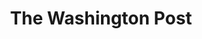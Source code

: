 ---
title: The Washington Post
abbr: WaPo
logo48: /img/WashingtonPost.png
web: https://www.washingtonpost.com/
feed: https://feeds.washingtonpost.com/rss/politics

wikipedia: The_Washington_Post
twitter: washingtonpost
facebook: washingtonpost
instagram: washingtonpost
youtube: WashingtonPost
tumblr: washingtonpost
googleplus: WashingtonPost
pinterest: washingtonpost
linkedin: company/the-washington-post

ratings:
 - id: 1-pinocchio
   name: 1 Pinocchio
   value: 1
   img: png
 - id: 2-pinocchios
   name: 2 Pinocchios
   value: 2
   img: png
 - id: 3-pinocchios
   name: 3 Pinocchios
   value: 3
   img: png
 - id: 4-pinocchios
   name: 4 Pinocchios
   value: 4
   img: png
---